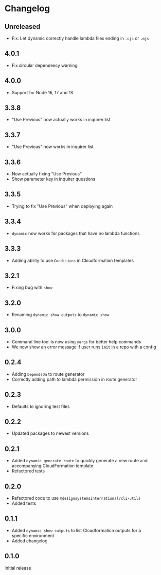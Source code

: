 # Changelog

## Unreleased

- Fix: Let dynamic correctly handle lambda files ending in `.cjs` or `.mjs`

## 4.0.1

- Fix circular dependency warning

## 4.0.0

- Support for Node 16, 17 and 18

## 3.3.8

- "Use Previous" now actually works in inquirer list

## 3.3.7

- "Use Previous" now works in inquirer list

## 3.3.6

- Now actually fixing "Use Previous"
- Show parameter key in inquirer questions

## 3.3.5

- Trying to fix "Use Previous" when deploying again

## 3.3.4

- `dynamic` now works for packages that have no lambda functions

## 3.3.3

- Adding ability to use `Conditions` in Cloudformation templates

## 3.2.1

- Fixing bug with `show`

## 3.2.0

- Renaming `dynamic show outputs` to `dynamic show`

## 3.0.0

- Command line tool is now using `yargs` for better help commands
- We now show an error message if user runs `init` in a repo with a config

## 0.2.4

- Adding `DependsOn` to route generator
- Correctly adding path to lambda permission in route generator

## 0.2.3

- Defaults to ignoring test files

## 0.2.2

- Updated packages to newest versions

## 0.2.1

- Added `dynamic generate route` to quickly generate a new route and accompanying CloudFormation template
- Refactored tests

## 0.2.0

- Refactored code to use `@designsystemsinternational/cli-utils`
- Added tests

## 0.1.1

- Added `dynamic show outputs` to list Cloudformation outputs for a specific environment
- Added changelog

## 0.1.0

Initial release
